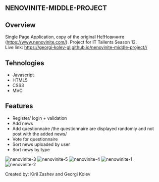 ## NENOVINITE-MIDDLE-PROJECT
## Overview
Single Page Application, copy of the original Не!Новините (https://www.nenovinite.com/). Project for IT Tallents Season 12.                   
Live link: https://georgi-kolev-gl.github.io/nenovinite-middle-project//
## Tehnologies
* Javascript
* HTML5
* CSS3
* MVC
## Features
* Register/ login + validation
* Add news
* Add questionnaire /the questionnaire are displayed randomly and not post with the added news/
* Vote for questionnaire
* Sort news uploaded by user
* Sort news by type

![nenovinite-3](https://user-images.githubusercontent.com/78796048/114513927-64a1cf80-9c43-11eb-944c-d5adc35d6876.jpg)
![nenovinite-5](https://user-images.githubusercontent.com/78796048/114523905-6f616200-9c4d-11eb-956c-c9354baf58fb.jpg)
![nenovinite-4](https://user-images.githubusercontent.com/78796048/114513934-65d2fc80-9c43-11eb-9f64-b091f35d274e.jpg)
![nenowinite-1](https://user-images.githubusercontent.com/78796048/114513906-5d7ac180-9c43-11eb-8cd4-7b978fc8e48e.jpg)
![nenovinite-2](https://user-images.githubusercontent.com/78796048/114513922-623f7580-9c43-11eb-97f7-c40b358340dd.jpg)

Created by: Kiril Zashev and Georgi Kolev
